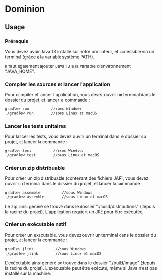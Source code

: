 # Dominion

## Usage
### Prérequis
Vous devez avoir Java 13 installé sur votre ordinateur, et accessible via un terminal (grâce à la variable système PATH).

Il faut également ajouter Java 13 à la variable d'environnement "JAVA_HOME".

### Compiler les sources et lancer l'application
Pour compiler et lancer l'application, vous devez ouvrir un terminal dans le dossier du projet, et lancer la commande :

```bash
gradlew run          //sous Windows
./gradlew run        //sous Linux et macOS
```

### Lancer les tests unitaires
Pour lancer les tests, vous devez ouvrir un terminal dans le dossier du projet, et lancer la commande :

```bash
gradlew test          //sous Windows
./gradlew test        //sous Linux et macOS
```

### Créer un zip distribuable
Pour créer un zip distribuable (contenant des fichiers JAR), vous devez ouvrir un terminal dans le dossier du projet, et lancer la commande :

```bash
gradlew assemble          //sous Windows
./gradlew assemble        //sous Linux et macOS
```

Le zip ainsi généré se trouve dans le dossier "./build/distributions" (depuis la racine du projet). L'application requiert un JRE pour être exécutée.

### Créer un exécutable natif
Pour créer un exécutable, vous devez ouvrir un terminal dans le dossier du projet, et lancer la commande :

```bash
gradlew jlink          //sous Windows
./gradlew jlink        //sous Linux et macOS
```

L'exécutable ainsi généré se trouve dans le dossier "./build/image" (depuis la racine du projet). L'exécutable peut être exécuté, même si Java n'est pas installé sur la machine.
